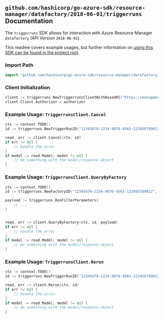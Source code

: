 
## `github.com/hashicorp/go-azure-sdk/resource-manager/datafactory/2018-06-01/triggerruns` Documentation

The `triggerruns` SDK allows for interaction with Azure Resource Manager `datafactory` (API Version `2018-06-01`).

This readme covers example usages, but further information on [using this SDK can be found in the project root](https://github.com/hashicorp/go-azure-sdk/tree/main/docs).

### Import Path

```go
import "github.com/hashicorp/go-azure-sdk/resource-manager/datafactory/2018-06-01/triggerruns"
```


### Client Initialization

```go
client := triggerruns.NewTriggerrunsClientWithBaseURI("https://management.azure.com")
client.Client.Authorizer = authorizer
```


### Example Usage: `TriggerrunsClient.Cancel`

```go
ctx := context.TODO()
id := triggerruns.NewTriggerRunID("12345678-1234-9876-4563-123456789012", "example-resource-group", "factoryName", "triggerName", "runId")

read, err := client.Cancel(ctx, id)
if err != nil {
	// handle the error
}
if model := read.Model; model != nil {
	// do something with the model/response object
}
```


### Example Usage: `TriggerrunsClient.QueryByFactory`

```go
ctx := context.TODO()
id := triggerruns.NewFactoryID("12345678-1234-9876-4563-123456789012", "example-resource-group", "factoryName")

payload := triggerruns.RunFilterParameters{
	// ...
}


read, err := client.QueryByFactory(ctx, id, payload)
if err != nil {
	// handle the error
}
if model := read.Model; model != nil {
	// do something with the model/response object
}
```


### Example Usage: `TriggerrunsClient.Rerun`

```go
ctx := context.TODO()
id := triggerruns.NewTriggerRunID("12345678-1234-9876-4563-123456789012", "example-resource-group", "factoryName", "triggerName", "runId")

read, err := client.Rerun(ctx, id)
if err != nil {
	// handle the error
}
if model := read.Model; model != nil {
	// do something with the model/response object
}
```
